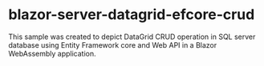 # blazor-server-datagrid-efcore-crud
This sample was created to depict DataGrid CRUD operation in SQL server database using Entity Framework core and Web API in a Blazor WebAssembly application.
